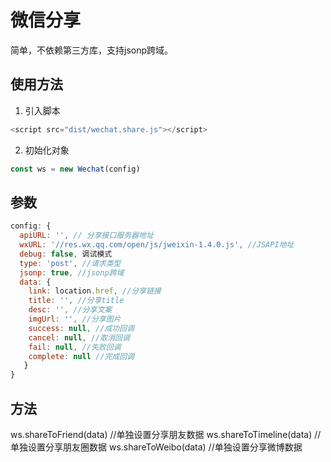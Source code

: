 # 微信分享
简单，不依赖第三方库，支持jsonp跨域。

## 使用方法
1. 引入脚本
``` javascript
<script src="dist/wechat.share.js"></script>
```
2. 初始化对象 
``` javascript
const ws = new Wechat(config)
```

## 参数

``` javascript
config: {
  apiURL: '', // 分享接口服务器地址
  wxURL: '//res.wx.qq.com/open/js/jweixin-1.4.0.js', //JSAPI地址
  debug: false, 调试模式
  type: 'post', //请求类型
  jsonp: true, //jsonp跨域
  data: {
    link: location.href, //分享链接
    title: '', //分享title
    desc: '', //分享文案
    imgUrl: '', //分享图片
    success: null, //成功回调
    cancel: null, //取消回调
    fail: null, //失败回调
    complete: null //完成回调
   }
}
```
## 方法
ws.shareToFriend(data) //单独设置分享朋友数据
ws.shareToTimeline(data) //单独设置分享朋友圈数据
ws.shareToWeibo(data) //单独设置分享微博数据
